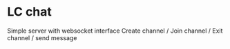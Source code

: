 # LC chat

Simple server with websocket interface
Create channel / Join channel / Exit channel / send message
